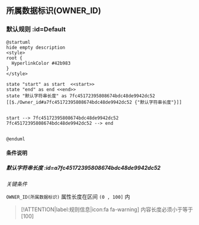 ## 所属数据标识(OWNER_ID) <!-- {docsify-ignore-all} -->

   

### 默认规则 :id=Default

```plantuml
@startuml
hide empty description
<style>
root {
  HyperlinkColor #42b983
}
</style>

state "start" as start  <<start>>
state "end" as end <<end>>
state "默认字符串长度" as 7fc45172395808674bdc48de9942dc52 [[$./Owner_id#a7fc45172395808674bdc48de9942dc52 {"默认字符串长度"}]]


start --> 7fc45172395808674bdc48de9942dc52 
7fc45172395808674bdc48de9942dc52 --> end 


@enduml
```

#### 条件说明

##### 默认字符串长度 :id=a7fc45172395808674bdc48de9942dc52


*关键条件*


`OWNER_ID(所属数据标识)` 属性长度在区间 `(0 , 100]` 内

> [!ATTENTION|label:规则信息|icon:fa fa-warning]
> 内容长度必须小于等于[100]







